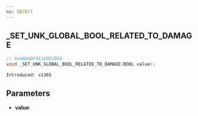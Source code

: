 ```yaml
---
ns: OBJECT
---
```

## _SET_UNK_GLOBAL_BOOL_RELATED_TO_DAMAGE

```c
// 0xABDABF4E1EDECBFA
void _SET_UNK_GLOBAL_BOOL_RELATED_TO_DAMAGE(BOOL value);
```

```
Introduced: v1365
```

## Parameters
* **value**:

